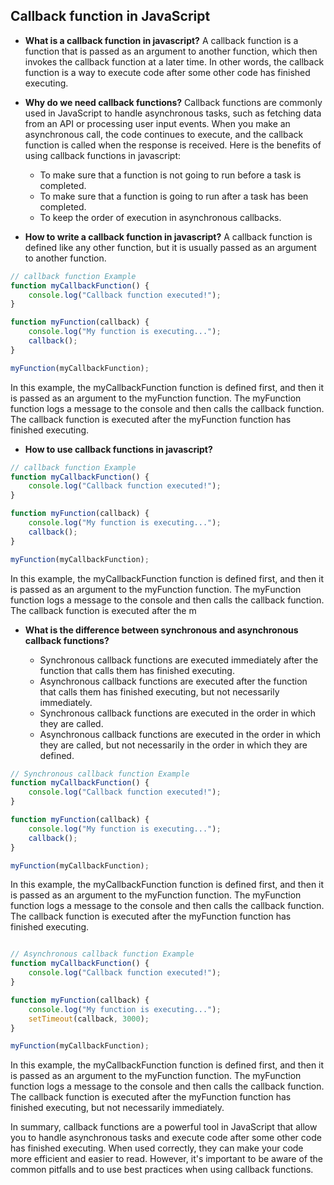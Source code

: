 ## Callback function in JavaScript

- **What is a callback function in javascript?**
  A callback function is a function that is passed as an argument to another function, which then invokes the callback function at a later time. In other words, the callback function is a way to execute code after some other code has finished executing.

- **Why do we need callback functions?**
  Callback functions are commonly used in JavaScript to handle asynchronous tasks, such as fetching data from an API or processing user input events. When you make an asynchronous call, the code continues to execute, and the callback function is called when the response is received.
  Here is the benefits of using callback functions in javascript:

  - To make sure that a function is not going to run before a task is completed.
  - To make sure that a function is going to run after a task has been completed.
  - To keep the order of execution in asynchronous callbacks.

- **How to write a callback function in javascript?**
  A callback function is defined like any other function, but it is usually passed as an argument to another function.

```javascript
// callback function Example
function myCallbackFunction() {
	console.log("Callback function executed!");
}

function myFunction(callback) {
	console.log("My function is executing...");
	callback();
}

myFunction(myCallbackFunction);
```

In this example, the myCallbackFunction function is defined first, and then it is passed as an argument to the myFunction function. The myFunction function logs a message to the console and then calls the callback function. The callback function is executed after the myFunction function has finished executing.

- **How to use callback functions in javascript?**

```javascript
// callback function Example
function myCallbackFunction() {
	console.log("Callback function executed!");
}

function myFunction(callback) {
	console.log("My function is executing...");
	callback();
}

myFunction(myCallbackFunction);
```

In this example, the myCallbackFunction function is defined first, and then it is passed as an argument to the myFunction function. The myFunction function logs a message to the console and then calls the callback function. The callback function is executed after the m

- **What is the difference between synchronous and asynchronous callback functions?**

  - Synchronous callback functions are executed immediately after the function that calls them has finished executing.
  - Asynchronous callback functions are executed after the function that calls them has finished executing, but not necessarily immediately.
  - Synchronous callback functions are executed in the order in which they are called.
  - Asynchronous callback functions are executed in the order in which they are called, but not necessarily in the order in which they are defined.


```javascript
// Synchronous callback function Example
function myCallbackFunction() {
    console.log("Callback function executed!");
}

function myFunction(callback) {
    console.log("My function is executing...");
    callback();
}

myFunction(myCallbackFunction);
```

In this example, the myCallbackFunction function is defined first, and then it is passed as an argument to the myFunction function. The myFunction function logs a message to the console and then calls the callback function. The callback function is executed after the myFunction function has finished executing.


```javascript

// Asynchronous callback function Example
function myCallbackFunction() {
    console.log("Callback function executed!");
}

function myFunction(callback) {
    console.log("My function is executing...");
    setTimeout(callback, 3000);
}

myFunction(myCallbackFunction);
```

In this example, the myCallbackFunction function is defined first, and then it is passed as an argument to the myFunction function. The myFunction function logs a message to the console and then calls the callback function. The callback function is executed after the myFunction function has finished executing, but not necessarily immediately.


In summary, callback functions are a powerful tool in JavaScript that allow you to handle asynchronous tasks and execute code after some other code has finished executing. When used correctly, they can make your code more efficient and easier to read. However, it's important to be aware of the common pitfalls and to use best practices when using callback functions.


